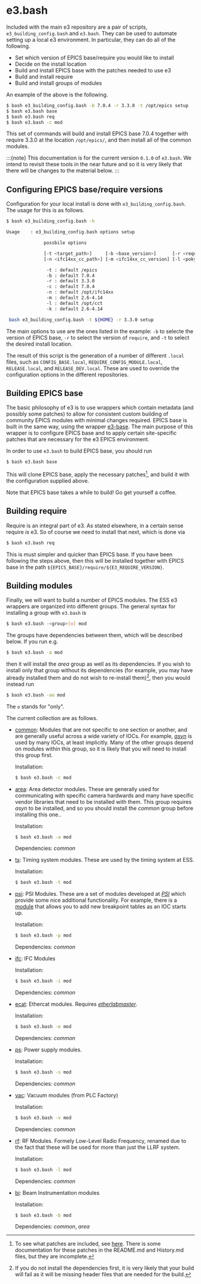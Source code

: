 # e3.bash

Included with the main e3 repository are a pair of scripts, `e3_building_config.bash` and `e3.bash`. They can be used
to automate setting up a local  e3 environment. In particular, they can do all of the following.

* Set which version of EPICS base/require you would like to install
* Decide on the install location
* Build and install EPICS base with the patches needed to use e3
* Build and install require
* Build and install groups of modules

An example of the above is the following.

```bash
$ bash e3_building_config.bash -b 7.0.4 -r 3.3.0 -t /opt/epics setup
$ bash e3.bash base
$ bash e3.bash req
$ bash e3.bash -c mod
```
This set of commands will build and install EPICS base 7.0.4 together with require 3.3.0 at the location
`/opt/epics/`, and then install all of the common modules.

:::{note}
This documentation is for the current version `0.1.0` of `e3.bash`. We intend to revisit these tools in
the near future and so it is very likely that there will be changes to the material below.
:::

## Configuring EPICS base/require versions

Configuration for your local install is done with `e3_building_config.bash`. The usage for this is as follows.

```bash
$ bash e3_building_config.bash -h

Usage    : e3_building_config.bash options setup 

              possbile options

              [-t <target_path>]     [-b <base_version>]      [-r <require_version>] [-c <base_tag>] 
              [-n <ifc14xx_cc_path>] [-m <ifc14xx_cc_version] [-l <poky_cc_path]     [-k <poky_cc_version>] 

               -t : default /epics
               -b : default 7.0.4
               -r : default 3.3.0
               -c : default 7.0.4
               -n : default /opt/ifc14xx
               -m : default 2.6-4.14
               -l : default /opt/cct
               -k : default 2.6-4.14

 bash e3_building_config.bash -t ${HOME} -r 3.3.0 setup
```

The main options to use are the ones listed in the example: `-b` to selecte the version of EPICS base, `-r` to
select the version of `require`, and `-t` to select the desired install location.

The result of this script is the generation of a number of different `.local` files, such as `CONFIG_BASE.local`,
`REQUIRE_CONFIG_MODULE.local`, `RELEASE.local`, and `RELEASE_DEV.local`. These are used to override the configuration
options in the different repositories.

## Building EPICS base

The basic philosophy of e3 is to use wrappers which contain metadata (and possibly some patches) to allow for
consistent custom building of community EPICS modules with minimal changes required. EPICS base is built in 
the same way, using the wrapper [e3-base](https://gitlab.esss.lu.se/e3/e3-base). The main purpose of this wrapper
is to configure EPICS base and to apply certain site-specific patches that are necessary for the e3 EPICS environment.

In order to use `e3.bash` to build EPICS base, you should run
```bash
$ bash e3.bash base
```
This will clone EPICS base, apply the necessary patches[^patches], and build it with the configuration supplied above.

Note that EPICS base takes a while to build! Go get yourself a coffee.

## Building require

Require is an integral part of e3. As stated elsewhere, in a certain sense require *is* e3. So of course we need to
install that next, which is done via
```bash
$ bash e3.bash req
```
This is must simpler and quicker than EPICS base. If you have been following the steps above, then this will be
installed together with EPICS base in the path `${EPICS_BASE}/require/${E3_REQUIRE_VERSION}`.

## Building modules

Finally, we will want to build a number of EPICS modules. The ESS e3 wrappers are organized into different
groups. The general syntax for installing a group with `e3.bash` is
```bash
$ bash e3.bash -<group>[o] mod
```
The groups have dependencies between them, which will be described below. If you run e.g.
```bash
$ bash e3.bash -a mod
```
then it will install the *area* group as well as its dependencies. If you wish to install only that group without
its dependencies (for example, you may have already installed them and do not wish to re-install them)[^dependencies], then you
would instead run
```bash
$ bash e3.bash -ao mod
```
The `o` stands for "only".

The current collection are as follows.
* [common](https://gitlab.esss.lu.se/e3/common): Modules that are not specific to one section or another,
  and are generally useful across a wide variety of IOCs. For example, *[asyn](https://gitlab.esss.lu.se/e3/common/e3-asyn)*
  is used by many IOCs, at least implicitly. Many of the other groups depend on modules within this group,
  so it is likely that you will need to install this group first.
  
  Installation:
  ```bash
  $ bash e3.bash -c mod
  ```
* [area](https://gitlab.esss.lu.se/e3/area): Area detector modules. These are generally used for communicating
  with specific camera hardwards and many have specific vendor libraries that need to be installed with them.
  This group requires *asyn* to be installed, and so you should install the *common* group before installing this
  one..

  Installation:
  ```bash
  $ bash e3.bash -a mod
  ```
  Dependencies: *common*
* [ts](https://gitlab.esss.lu.se/e3/ts): Timing system modules. These are used by the timing system at ESS.
  
  Installation:
  ```bash
  $ bash e3.bash -t mod
  ```
* [psi](https://gitlab.esss.lu.se/e3/psi): PSI Modules. These are a set of modules developed at *[PSI](https://www.psi.ch/en)*
  which provide some nice additional functionality. For example, there is a [module](https://gitlab.esss.lu.se/e3/psi/e3-iocshUtils)
  that allows you to add new breakpoint tables as an IOC starts up.

  Installation:
  ```bash
  $ bash e3.bash -p mod
  ```
  Dependencies: *common*
* [ifc](https://gitlab.esss.lu.se/e3/ifc): IFC Modules
  
  Installation:
  ```bash
  $ bash e3.bash -i mod
  ```
  Dependencies: *common*
* [ecat](https://gitlab.esss.lu.se/e3/ecat): Ethercat modules. Requires *[etherlabmaster](https://gitlab.esss.lu.se/ics-infrastructure/etherlabmaster)*.
  
  Installation:
  ```bash
  $ bash e3.bash -e mod
  ```
  Dependencies: *common*
* [ps](https://gitlab.esss.lu.se/e3/ps): Power supply modules. 
  
  Installation:
  ```bash
  $ bash e3.bash -s mod
  ```
  Dependencies: *common*
* [vac](https://gitlab.esss.lu.se/e3/vac): Vacuum modules (from PLC Factory)
  
  Installation:
  ```bash
  $ bash e3.bash -v mod
  ```
  Dependencies: *common*
* [rf](https://gitlab.esss.lu.se/e3/rf): RF Modules. Formely Low-Level Radio Frequency, renamed due to the fact that these will be used
  for more than just the LLRF system.
  
  Installation:
  ```bash
  $ bash e3.bash -l mod
  ```
  Dependencies: *common*
* [bi](https://gitlab.esss.lu.se/e3/bi): Beam Instrumentation modules
  
  Installation:
  ```bash
  $ bash e3.bash -b mod
  ```
  Dependencies: *common*, *area*


[^patches]: To see what patches are included, see [here](https://gitlab.esss.lu.se/e3/e3-base/-/tree/master/patch/Site).
There is some documentation for these patches in the README.md and History.md files, but they are incomplete.

[^dependencies]: If you do not install the dependencies first, it is very likely that your build will fail as it will
be missing header files that are needed for the build.